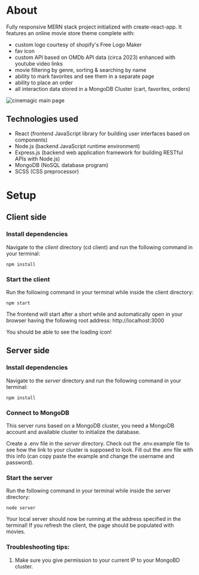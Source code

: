 # About

Fully responsive MERN stack project initialized with create-react-app. It features an online movie store theme complete with:

- custom logo courtesy of shopify's Free Logo Maker
- fav icon
- custom API based on OMDb API data (circa 2023) enhanced with youtube video links
- movie filtering by genre, sorting & searching by name
- ability to mark favorites and see them in a separate page
- ability to place an order
- all interaction data stored in a MongoDB Cluster (cart, favorites, orders)

![cinemagic main page](https://images2.imgbox.com/13/e3/RBxkpauM_o.jpg)

## Technologies used

- React (frontend JavaScript library for building user interfaces based on components)
- Node.js (backend JavaScript runtime environment)
- Express.js (backend web application framework for building RESTful APIs with Node.js)
- MongoDB (NoSQL database program)
- SCSS (CSS preprocessor)

# Setup

## Client side

### Install dependencies

Navigate to the *client* directory (cd client) and run the following command in your terminal:

```
npm install
```

### Start the client

Run the following command in your terminal while inside the client directory:

```
npm start
```

The frontend will start after a short while and automatically open in your browser having the following root address: http://localhost:3000 

You should be able to see the loading icon!

## Server side

### Install dependencies

Navigate to the *server* directory and run the following command in your terminal:

```
npm install
```

### Connect to MongoDB

This server runs based on a MongoDB cluster, you need a MongoDB account and available cluster to initialize the database.

Create a .env file in the *server* directory. Check out the .env.example file to see how the link to your cluster is supposed to look. Fill out the .env file with this info (can copy paste the example and change the username and password).

### Start the server

Run the following command in your terminal while inside the server directory:

```
node server
```

Your local server should now be running at the address specified in the terminal! If you refresh the client, the page should be populated with movies.  

### Troubleshooting tips:

1. Make sure you give permission to your current IP to your MongoBD cluster.